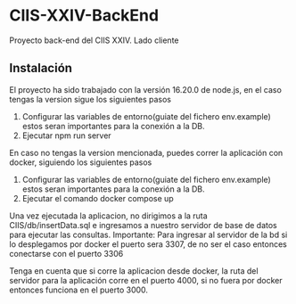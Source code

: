 # CIIS-XXIV-BackEnd
Proyecto back-end del CIIS XXIV. Lado cliente

## Instalación
El proyecto ha sido trabajado con la versión 16.20.0 de node.js, 
en el caso tengas la version sigue los siguientes pasos
1. Configurar las variables de entorno(guiate del fichero env.example)
estos seran importantes para la conexión a la DB.
2. Ejecutar npm run server

En caso no tengas la version mencionada, puedes correr la aplicación con docker, siguiendo los siguientes pasos
1. Configurar las variables de entorno(guiate del fichero env.example)
estos seran importantes para la conexión a la DB.
2. Ejecutar el comando docker compose up

Una vez ejecutada la aplicacion, no dirigimos a la ruta CIIS/db/insertData.sql e ingresamos a nuestro servidor de base de datos para ejecutar las consultas.
Importante: Para ingresar al servidor de la bd si lo desplegamos por docker el puerto sera 3307, de no ser el caso entonces conectarse con el puerto 3306

Tenga en cuenta que si corre la aplicacion desde docker, la ruta del servidor para la aplicación corre en el puerto 4000, si no fuera por docker entonces funciona en el puerto 3000.
